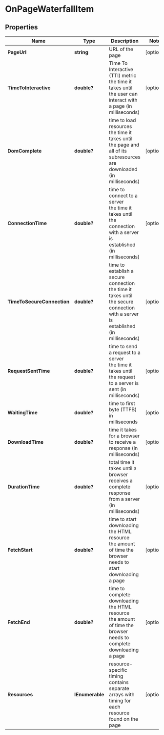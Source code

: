 # OnPageWaterfallItem


## Properties

| Name | Type | Description | Notes |
|------------ | ------------- | ------------- | -------------|
**PageUrl** | **string** | URL of the page |[optional]|
**TimeToInteractive** | **double?** | Time To Interactive (TTI) metric<br>the time it takes until the user can interact with a page (in milliseconds) |[optional]|
**DomComplete** | **double?** | time to load resources<br>the time it takes until the page and all of its subresources are downloaded (in milliseconds) |[optional]|
**ConnectionTime** | **double?** | time to connect to a server<br>the time it takes until the connection with a server is established (in milliseconds) |[optional]|
**TimeToSecureConnection** | **double?** | time to establish a secure connection<br>the time it takes until the secure connection with a server is established (in milliseconds) |[optional]|
**RequestSentTime** | **double?** | time to send a request to a server<br>the time it takes until the request to a server is sent (in milliseconds) |[optional]|
**WaitingTime** | **double?** | time to first byte (TTFB) in milliseconds |[optional]|
**DownloadTime** | **double?** | time it takes for a browser to receive a response (in milliseconds) |[optional]|
**DurationTime** | **double?** | total time it takes until a browser receives a complete response from a server (in milliseconds) |[optional]|
**FetchStart** | **double?** | time to start downloading the HTML resource<br>the amount of time the browser needs to start downloading a page |[optional]|
**FetchEnd** | **double?** | time to complete downloading the HTML resource<br>the amount of time the browser needs to complete downloading a page |[optional]|
**Resources** | **IEnumerable<WaterfallResourceInfo>** | resource-specific timing<br>contains separate arrays with timing for each resource found on the page |[optional]|